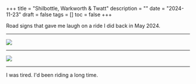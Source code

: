 +++
title = "Shilbottle, Warkworth & Twatt"
description = ""
date = "2024-11-23"
draft = false
tags = []
toc = false
+++

Road signs that gave me laugh on a ride I did back in May 2024. 

---

<img style="display:block;margin:auto" src="https://i.ibb.co/WpRsHCnZ/shitbottle.png">

---

<img style="display:block;margin:auto" src="https://i.ibb.co/8LSBdpWk/twat.png">

---

I was tired. I'd been riding a long time.